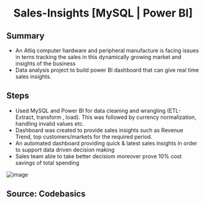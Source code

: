 <h1 align="center">Sales-Insights [MySQL | Power BI]</h1>

## Summary
- An Atliq computer hardware and peripheral manufacture is facing issues in terns tracking the sales in this dynamically growing market and insights of the business
- Data analysis project to build power BI dashboard that can give real time sales insights.

## Steps
- Used MySQL and Power BI for data cleaning and wrangling (ETL-Extract, transform , load). This was followed by currency normalization, handling invalid values etc.
- Dashboard was created to provide sales insights such as Revenue Trend, top customers/markets for the required period.
- An automated dashboard providing quick & latest sales insights in order to support data driven decision making
- Sales team able to take better decisiom moreover prove 10% cost savings of total spending

![image](https://user-images.githubusercontent.com/127897090/228703223-8aa9ea14-0779-4337-97aa-ceeec4d79410.png)

## Source: Codebasics
